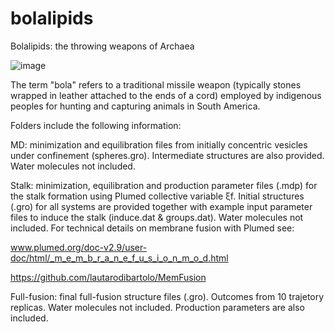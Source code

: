 # bolalipids
Bolalipids: the throwing weapons of Archaea

![image](https://github.com/user-attachments/assets/2d9eca7c-2e18-46df-b249-4157f6d41577)

The term "bola" refers to a traditional missile weapon (typically stones wrapped in leather attached to the ends of a cord) employed by indigenous peoples for hunting and capturing animals in South America.

Folders include the following information:

MD: minimization and equilibration files from initially concentric vesicles under confinement (spheres.gro). Intermediate structures are also provided. Water molecules not included.

Stalk: minimization, equilibration and production parameter files (.mdp) for the stalk formation using Plumed collective variable ξf. Initial structures (.gro) for all systems are provided together with example input parameter files to induce the stalk (induce.dat & groups.dat). Water molecules not included.
For technical details on membrane fusion with Plumed see: 

www.plumed.org/doc-v2.9/user-doc/html/_m_e_m_b_r_a_n_e_f_u_s_i_o_n_m_o_d.html

https://github.com/lautarodibartolo/MemFusion

Full-fusion: final full-fusion structure files (.gro). Outcomes from 10 trajetory replicas. Water molecules not included.
Production parameters are also included.
